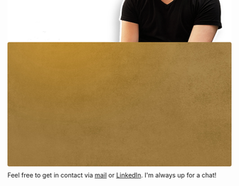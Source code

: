 +++
title = "About"
template = "page.html"
sort_by = "date"
+++

<style>
.img-stack {
    position: relative;
}

.img-stack img {
    border-radius: 4px;
}

.img-stack-bg {
    position: absolute;
    filter: hue-rotate(180deg);
}

@media (prefers-color-scheme: dark) {
    .img-stack-bg {
        filter: hue-rotate(335deg);
    }
}
</style>

<div class="img-stack">
  <img class="img-stack-bg" src="/about/endler-bg.jpg">
  <img class="img-stack-fg" src="/about/endler-fg.png" style="position: absolute; bottom: 0; left: 0;">
</div>

Hi, I'm <strong>Matthias Endler</strong>, a Rust developer and open source maintainer.

I support my clients around the world to get the most out of Rust through
training, consulting, and contracting with no-frills, easy-to-follow, [idiomatic
Rust](https://github.com/mre/idiomatic-rust) code.

Some popular Rust crates that I built are [tinysearch](https://github.com/tinysearch/tinysearch),
[hyperjson](https://github.com/mre/hyperjson), and
[lychee](https://github.com/lycheeverse/lychee).
I'm a Rustacean since 2015 and I've been working with Rust professionally since 2019.

You might have seen me speaking at conferences such as
[FOSDEM](https://www.youtube.com/watch?v=ePiWBGh35q0) in Brussels,
[Cod{e}motion](https://www.youtube.com/watch?v=imtejBNbm0o) in Amsterdam, and
[BrisTech](https://www.youtube.com/watch?v=sEcbTYLtLSM) in Bristol. I've also
given workshops at [emBO++](https://github.com/rust-embedded/wg/issues/235) in
Bochum,
[RustBeltRust](https://speakerdeck.com/mre/workshop-write-your-own-shell-in-rust)
in Columbus, OH and [RustFest](https://hackmd.io/ru4intliRlyJ9t8pU2F29A)
Barcelona.

You can find more information about my work on [GitHub](https://github.com/mre)
or on my [personal website](https://endler.dev/).

Feel free to get in contact via [mail](mailto:hi@corrode.dev) or [LinkedIn](https://www.linkedin.com/in/endlermatthias/).
I'm always up for a chat!
